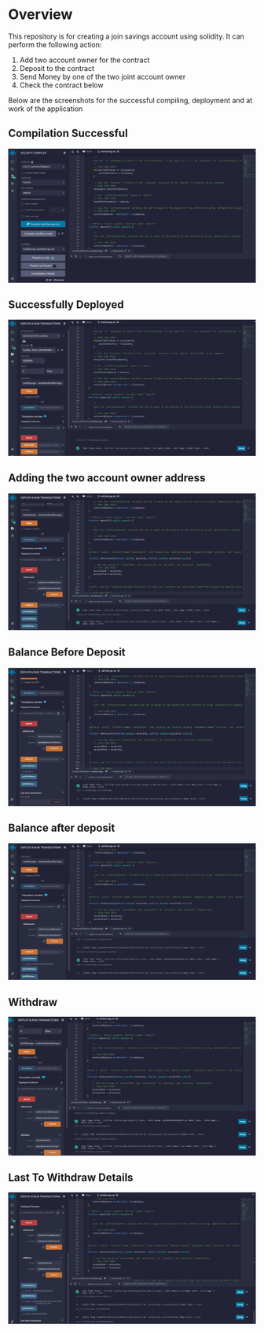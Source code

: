 # Overview #
This repository is for creating a join savings account using solidity. It can perform the following action:
1. Add two account owner for the contract
2. Deposit to the contract
3. Send Money by one of the two joint account owner
4. Check the contract below

Below are the screenshots for the successful compiling, deployment and at work of the application

## Compilation Successful ##
![Code Compiled](screenshots/code.png?raw=true "Succesful Compilation")



## Successfully Deployed ##
![Contract Deployed](screenshots/deployed.png?raw=true "COntract Successfully Deployed")

## Adding the two account owner address ##
![Add account UI](screenshots/addaccount.png?raw=true "Add Owner Accounts")

## Balance Before Deposit ##
![Balance Before Deposit](screenshots/BalanceBefore.png?raw=true "Balance Before Deposit")

## Balance after deposit ##
![Balance After Deposit](screenshots/BalanceAfter.png?raw=true "Balance After Deposit")

## Withdraw ##
![Withdraw](screenshots/Withdraw.png?raw=true "Withdraw")

## Last To Withdraw Details ##
![Last Withdraw Details](screenshots/LastWithdawDetails.png?raw=true "Last Withdraw Details")



